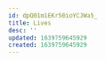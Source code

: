 ```yaml
---
id: dpQ01m1EKr50ioYCJWa5_
title: Lives
desc: ''
updated: 1639759645929
created: 1639759645929
---
```


